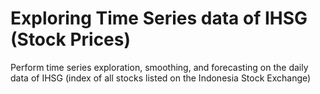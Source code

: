 # Exploring Time Series data of IHSG (Stock Prices)
Perform time series exploration, smoothing, and forecasting on the daily data of IHSG (index of all stocks listed on the Indonesia Stock Exchange)
